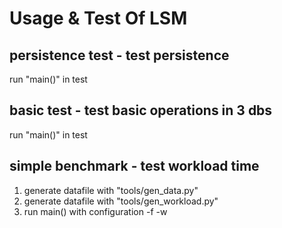 # Usage & Test Of LSM
## persistence test - test persistence
run "main()" in test
## basic test - test basic operations in 3 dbs 
run "main()" in test
## simple benchmark - test workload time
1. generate datafile with "tools/gen_data.py"
2. generate datafile with "tools/gen_workload.py"
3. run main() with configuration
    <dbname> -f <datafilename> -w <workloadfilename>